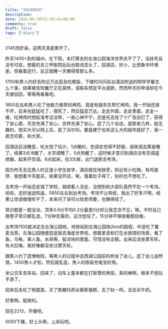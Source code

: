 ```yaml
---
title: "20240928"
description: 
date: 2024-09-28T21:45:41+08:00
comments: true
draft: false
tags: ["diary"]
---
```

2145洗好澡，这两天真是累坏了。

昨天1400+到的福州，在下雨，本打算去的左海公园海洋世界去不了了，没挂号且没号可挂，想着的去三甲医院玩玩也取消念头了，回酒店，好小，比想象中环境差，但看着还行，反正就睡一天懒得管那么多。

1700和男人约好去附近万达逛且吃晚饭，下楼时问问前台酒店附送的明早早餐怎么个事，结果被告知餐厅正在装修，请联系预定平台退款，然而昨天的申请却在今天被驳回，等等再看看吧。

1800左右和男人吃了他极力推荐的烤肉，竟是有服务生帮忙烤肉，我一开始还放不开，后来也猛猛吃了，撑死了，然后猛逛万达，走走外面，走走里面，走走一楼，吃烤肉时想起准考证没带，一直心神不宁，还是先去找了个广告店打了，获得了安心感，天空充满了安心，世界充满了安心。逛了几个谷店，就那老几样，挺无趣的，想买大可以网上买。逛了沃尔玛，要是建宁也有这么大的超市就好了，我一直念叨着，和大家。

回酒店后没睡意，吃太饱了估计，1点睡的，空调总觉得不舒服，调来调去算是睡了。结果3点冷醒了，关空调睡了，5点热醒了，这时候才意识到酒店没有空调遥控器，起来开空调。8点起床，拉3次屎，出门退房去考场。

因为昨天去见男人时正逢小学生放学，酒店就在地铁旁，附近有小吃摊，有鸡蛋饼，我想着今天能买，结果没开店，唉，饿着肚子得了，别的也不想吃了。

去考场一开始还走错了学校，就顺着人流走，没想到和大部队竟然不在一个考场，哈哈，还好迷途知返，0850左右到达考场。考场不让带纸，我出了好多汗啊，结果让空调慢慢吹干了，本来问了讲可以找老师要，也懒得找了。

常识题差一题没涂，顶多0.8分平均0.2分最差0分却让我念念不忘，唉，平时自己做卷子常识都乱选，7分钟完事的，这次低估了，15分钟不够我看题目做。

出考场1100就决定去左海公园啦，地铁站到左海公园快2km的路程，中途吃了餐麦当劳。左海公园随便逛逛就去海底世界啦，想着爱音和灯在水族馆的场景。看了鱼，乌龟，美人鱼，水母等，挺凉快的里面，可惜没有企鹅。出来后没坐摩天轮，有点后悔，我好像都没坐过摩天轮。

跟男人约了逛博物院，等男人的过程中去西湖公园前的桥坐了会儿，逛了会儿自然馆。1450男人才到，然后就乱逛，男人的原装充电宝好用。

坐公交车去车站，回来了，动车上基本都在打智慧的再现，真的棒啊，根本不想玩手游了。

回来后去吃了杨国富，买了焦糖玛奇朵慕斯蛋糕，去了赵一鸣，没去买牛奶。

好累啊。挺爽的。

现在2213，开播吧。

0050下播，好上头啊，上床玩吧。
